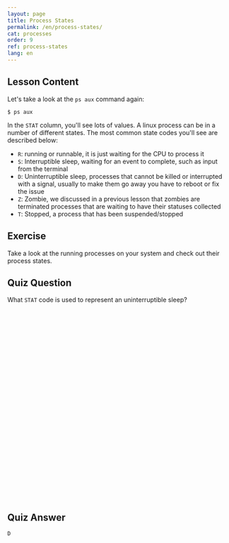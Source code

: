 ```yaml
---
layout: page
title: Process States
permalink: /en/process-states/
cat: processes
order: 9
ref: process-states
lang: en
---
```


## Lesson Content

Let's take a look at the `ps aux` command again:

`$ ps aux`

In the `STAT` column, you'll see lots of values. A linux process can be in a number of different states. The most common state codes you'll see are described below:

* `R`: running or runnable, it is just waiting for the CPU to process it
* `S`: Interruptible sleep, waiting for an event to complete, such as input from the terminal
* `D`: Uninterruptible sleep, processes that cannot be killed or interrupted with a signal, usually to make them go away you have to reboot or fix the issue
* `Z`: Zombie, we discussed in a previous lesson that zombies are terminated processes that are waiting to have their statuses collected
* `T`: Stopped, a process that has been suspended/stopped

## Exercise

Take a look at the running processes on your system and check out their process states.

## Quiz Question

What `STAT` code is used to represent an uninterruptible sleep?  
<br /><br /><br /><br /><br /><br /><br /><br /><br /><br /><br /><br /><br /><br /><br /><br /><br /><br /><br /><br /><br /><br /><br /><br /><br /><br />  
## Quiz Answer

`D`